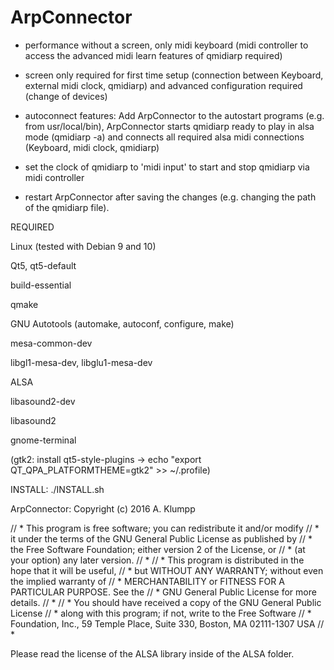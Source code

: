 # ArpConnector


- performance without a screen, only midi keyboard  (midi controller to access the advanced midi learn features of qmidiarp required)

- screen only required for first time setup (connection between Keyboard, external midi clock, qmidiarp) and advanced configuration required (change of devices)

- autoconnect features: Add ArpConnector to the autostart programs (e.g. from usr/local/bin), ArpConnector starts qmidiarp ready to play in alsa mode (qmidiarp -a) and connects all required alsa midi connections (Keyboard, midi clock, qmidiarp)

- set the clock of qmidiarp to 'midi input' to start and stop qmidiarp via midi controller 

- restart ArpConnector after saving the changes (e.g. changing the path of the qmidiarp file).

REQUIRED

Linux (tested with Debian 9 and 10)

Qt5, qt5-default

build-essential

qmake

GNU Autotools (automake, autoconf, configure, make)

mesa-common-dev

libgl1-mesa-dev, libglu1-mesa-dev

ALSA

libasound2-dev

libasound2

gnome-terminal


(gtk2: install qt5-style-plugins -> echo "export QT_QPA_PLATFORMTHEME=gtk2" >> ~/.profile)



INSTALL: ./INSTALL.sh



ArpConnector: Copyright (c) 2016 A. Klumpp

// *  This program is free software; you can redistribute it and/or modify
// *  it under the terms of the GNU General Public License as published by
// *  the Free Software Foundation; either version 2 of the License, or
// *  (at your option) any later version.
// *
// *  This program is distributed in the hope that it will be useful,
// *  but WITHOUT ANY WARRANTY; without even the implied warranty of
// *  MERCHANTABILITY or FITNESS FOR A PARTICULAR PURPOSE.  See the
// *  GNU General Public License for more details.
// *
// *  You should have received a copy of the GNU General Public License
// *  along with this program; if not, write to the Free Software
// *  Foundation, Inc., 59 Temple Place, Suite 330, Boston, MA  02111-1307 USA
// *

Please read the license of the ALSA library inside of the ALSA folder.




